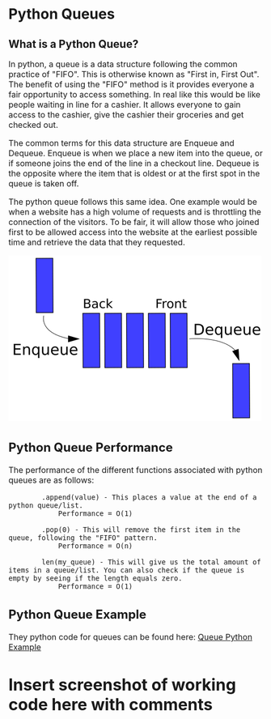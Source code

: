 # Python Queues
## What is a Python Queue?

<font size=3>In python, a queue is a data structure following the common practice of "FIFO". This is otherwise known as "First in, First Out". The benefit of using the "FIFO" method is it provides everyone a fair opportunity to access something. In real like this would be like people waiting in line for a cashier. It allows everyone to gain access to the cashier, give the cashier their groceries and get checked out. 

The common terms for this data structure are Enqueue and Dequeue. Enqueue is when we place a new item into the queue, or if someone joins the end of the line in a checkout line. Dequeue is the opposite where the item that is oldest or at the first spot in the queue is taken off.

The python queue follows this same idea. One example would be when a website has a high volume of requests and is throttling the connection of the visitors. To be fair, it will allow those who joined first to be allowed access into the website at the earliest possible time and retrieve the data that they requested. 


![Queue](images/queue_example.png)

## Python Queue Performance
The performance of the different functions associated with python queues are as follows: 

            .append(value) - This places a value at the end of a python queue/list.
                Performance = O(1)
                
            .pop(0) - This will remove the first item in the queue, following the "FIFO" pattern.
                Performance = O(n)

            len(my_queue) - This will give us the total amount of items in a queue/list. You can also check if the queue is empty by seeing if the length equals zero.
                Performance = O(1)
            
## Python Queue Example
They python code for queues can be found here: 
[Queue Python Example](1-queue.py)

# Insert screenshot of working code here with comments


